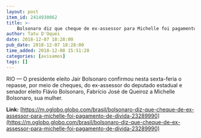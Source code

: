 ```yaml
---
layout: post
item_id: 2414930062
title: >-
    Bolsonaro diz que cheque de ex-assessor para Michelle foi pagamento de dívida
author: Tatu D'Oquei
date: 2018-12-07 18:28:00
pub_date: 2018-12-07 18:28:00
time_added: 2018-12-08 15:51:28
categories: [avisamos]
tags: []
---
```


RIO — O presidente eleito Jair Bolsonaro confirmou nesta sexta-feria o repasse, por meio de cheques, do ex-assessor do deputado estadual e senador eleito Flávio Bolsonaro, Fabrício José de Queiroz a Michelle Bolsonaro, sua mulher.

**Link:** [https://m.oglobo.globo.com/brasil/bolsonaro-diz-que-cheque-de-ex-assessor-para-michelle-foi-pagamento-de-divida-23289990](https://m.oglobo.globo.com/brasil/bolsonaro-diz-que-cheque-de-ex-assessor-para-michelle-foi-pagamento-de-divida-23289990)

